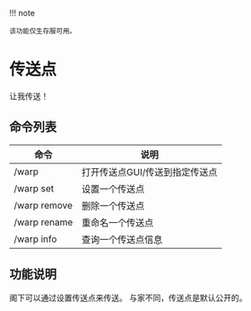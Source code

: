 !!! note

    该功能仅生存服可用。

# 传送点

让我传送！

## 命令列表

| 命令           | 说明                |
|--------------|-------------------|
| /warp        | 打开传送点GUI/传送到指定传送点 |
| /warp set    | 设置一个传送点           |
| /warp remove | 删除一个传送点           |
| /warp rename | 重命名一个传送点          |
| /warp info   | 查询一个传送点信息         |

## 功能说明

阁下可以通过设置传送点来传送。
与家不同，传送点是默认公开的。
